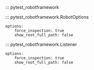 ::: pytest_robotframework

<!-- https://github.com/mkdocstrings/python/issues/306 -->

::: pytest_robotframework.RobotOptions

    options:
        force_inspection: true
        show_root_full_path: false

::: pytest_robotframework.Listener

    options:
        force_inspection: true
        show_root_full_path: false
